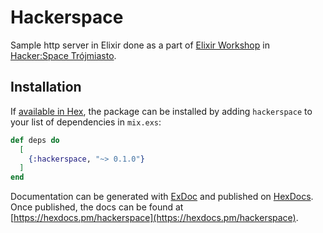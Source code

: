 # Hackerspace

Sample http server in Elixir done as a part of
[Elixir Workshop](https://www.meetup.com/Elixir-Tricity/events/245238579/)
in [Hacker:Space Trójmiasto](http://hs3.pl/).


## Installation

If [available in Hex](https://hex.pm/docs/publish), the package can be installed
by adding `hackerspace` to your list of dependencies in `mix.exs`:

```elixir
def deps do
  [
    {:hackerspace, "~> 0.1.0"}
  ]
end
```

Documentation can be generated with [ExDoc](https://github.com/elixir-lang/ex_doc)
and published on [HexDocs](https://hexdocs.pm). Once published, the docs can
be found at [https://hexdocs.pm/hackerspace](https://hexdocs.pm/hackerspace).
